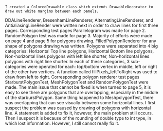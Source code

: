 
	I created a ColoredDrawable class which extends DrawableDecorator to draw out white margins between each panels. 
DDALineRenderer, BresenhamLineRenderer, AlternatingLineRenderer, and AntialiasingLineRender were written next in order to draw lines for first three pages. Corresponding test pages Parallelogram was made for page 2. RandomPolygon test was made for page 3. Majority of efforts were made on page 4 and page 5 for polygons drawing. FilledPolygonRenderer for any shape of polygons drawing was written. Polygons were separated into 4 big categories: Horizontal Top line polygons, Horizontal Bottom line polygons, Non-horizontal lines polygons with left line shorter, Non-horizontal lines polygons with right line shorter. In each of these categories, 3 sub-categories were operated for each: top/bottom vertex in middle, left or right of the other two vertices. A function called fillPixels_leftToRight was used to draw from left to right. Corresponding polygon renderer test pages StarburstPolygonTest, MeshPolygonTest and RandomPolygonTest were made. The main issue that cannot be fixed is when turned to page 5, it is easy to see there are polygons that are overlapping, especially in the middle of the starburstPolygon. Same thing happened to MeshpolygonTest, there was overlapping that can see visually between some horizontal lines. I first suspect the problem was caused by drawing of polygons with horizontal line. A statement is added to fix it, however,  the main problem still occurs. Then I suspect it is because of the rounding of double type to int type, in which lost information. However, I still cannot really fix it.
